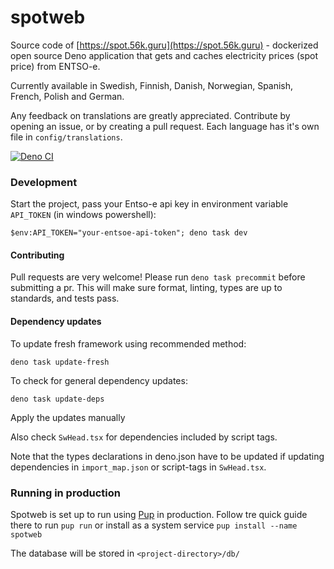 # spotweb

Source code of [https://spot.56k.guru](https://spot.56k.guru) - dockerized open source Deno application that gets and caches electricity prices (spot
price) from ENTSO-e.

Currently available in Swedish, Finnish, Danish, Norwegian, Spanish, French, Polish and German.

Any feedback on translations are greatly appreciated. Contribute by opening an issue, or by creating a pull request. Each language has it's own file
in `config/translations`.

[![Deno CI](https://github.com/Hexagon/spotweb/actions/workflows/deno.yaml/badge.svg)](https://github.com/Hexagon/spotweb/actions/workflows/deno.yaml)

### Development

Start the project, pass your Entso-e api key in environment variable `API_TOKEN` (in windows powershell):

```
$env:API_TOKEN="your-entsoe-api-token"; deno task dev
```

#### Contributing

Pull requests are very welcome! Please run `deno task precommit` before submitting a pr. This will make sure format, linting, types are up to
standards, and tests pass.

#### Dependency updates

To update fresh framework using recommended method:

```
deno task update-fresh
```

To check for general dependency updates:

```
deno task update-deps
```

Apply the updates manually

Also check `SwHead.tsx` for dependencies included by script tags.

Note that the types declarations in deno.json have to be updated if updating dependencies in `import_map.json` or script-tags in `SwHead.tsx`.

### Running in production

Spotweb is set up to run using [Pup](https://github.com/hexagon/pup) in production. Follow tre quick guide there to run `pup run` or install as a
system service `pup install --name spotweb`

The database will be stored in `<project-directory>/db/`

